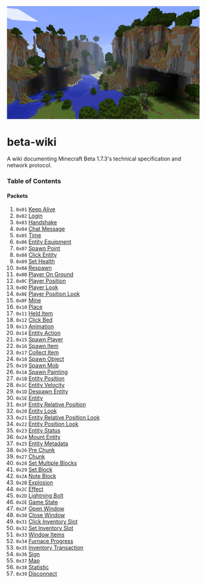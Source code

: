 ![](banner.jpg)

# beta-wiki
A wiki documenting Minecraft Beta 1.7.3's technical specification and network protocol.

### Table of Contents
#### Packets
1. `0x01` [Keep Alive](packets/000-keep-alive.md)
2. `0x02` [Login](packets/001-login.md)
3. `0x03` [Handshake](packets/002-handshake.md)
4. `0x04` [Chat Message](packets/003-chat-message.md)
5. `0x05` [Time](packets/004-time.md)
6. `0x06` [Entity Equipment](packets/005-entity-equipment.md)
7. `0x07` [Spawn Point](packets/006-spawn-point.md)
8. `0x08` [Click Entity](packets/007-click-entity.md)
9. `0x09` [Set Health](packets/008-set-health.md)
10. `0x0A` [Respawn](packets/009-respawn.md)
11. `0x0B` [Player On Ground](packets/010-player-on-ground.md)
12. `0x0C` [Player Position](packets/011-player-position.md)
13. `0x0D` [Player Look](packets/012-player-look.md)
14. `0x0E` [Player Position Look](packets/013-player-position-look.md)
15. `0x0F` [Mine](packets/014-mine.md)
16. `0x10` [Place](packets/015-place.md)
17. `0x11` [Held Item](packets/016-held-item.md)
18. `0x12` [Click Bed](packets/017-click-bed.md)
19. `0x13` [Animation](packets/018-animation.md)
20. `0x14` [Entity Action](packets/019-entity-action.md)
21. `0x15` [Spawn Player](packets/020-spawn-player.md)
22. `0x16` [Spawn Item](packets/021-spawn-item.md)
23. `0x17` [Collect Item](packets/022-collect-item.md)
24. `0x18` [Spawn Object](packets/023-spawn-object.md)
25. `0x19` [Spawn Mob](packets/024-spawn-mob.md)
26. `0x1A` [Spawn Painting](packets/025-spawn-painting.md)
27. `0x1B` [Entity Position](packets/026-entity-position.md)
28. `0x1C` [Entity Velocity](packets/027-entity-velocity.md)
29. `0x1D` [Despawn Entity](packets/029-despawn-entity.md)
30. `0x1E` [Entity](packets/030-entity.md)
31. `0x1F` [Entity Relative Position](packets/031-entity-relative-position.md)
32. `0x20` [Entity Look](packets/032-entity-look.md)
33. `0x21` [Entity Relative Position Look](packets/033-entity-relative-position-look.md)
34. `0x22` [Entity Position Look](packets/034-entity-position-look.md)
35. `0x23` [Entity Status](packets/038-entity-status.md)
36. `0x24` [Mount Entity](packets/039-mount-entity.md)
37. `0x25` [Entity Metadata](packets/040-entity-metadata.md)
38. `0x26` [Pre Chunk](packets/050-pre-chunk.md)
39. `0x27` [Chunk](packets/051-chunk.md)
40. `0x28` [Set Multiple Blocks](packets/052-set-multiple-blocks.md)
41. `0x29` [Set Block](packets/053-set-block.md)
42. `0x2A` [Note Block](packets/054-note-block.md)
43. `0x2B` [Explosion](packets/060-explosion.md)
44. `0x2C` [Effect](packets/061-effect.md)
45. `0x2D` [Lightning Bolt](packets/071-lightning-bolt.md)
46. `0x2E` [Game State](packets/072-game-state.md)
47. `0x2F` [Open Window](packets/100-open-window.md)
48. `0x30` [Close Window](packets/101-close-window.md)
49. `0x31` [Click Inventory Slot](packets/102-click-inventory-slot.md)
50. `0x32` [Set Inventory Slot](packets/103-set-inventory-slot.md)
51. `0x33` [Window Items](packets/104-window-items.md)
52. `0x34` [Furnace Progress](packets/105-furnace-progress.md)
53. `0x35` [Inventory Transaction](packets/106-inventory-transaction.md)
54. `0x36` [Sign](packets/130-sign.md)
55. `0x37` [Map](packets/131-map.md)
56. `0x38` [Statistic](packets/200-statistic.md)
57. `0x39` [Disconnect](packets/255-disconnect.md)
